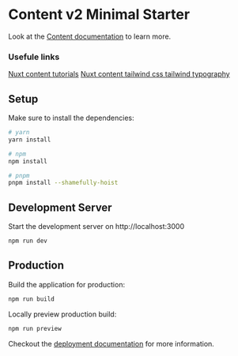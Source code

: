 # Content v2 Minimal Starter

Look at the [Content documentation](https://content-v2.nuxtjs.org/) to learn more.


### Usefule links

[Nuxt content tutorials](https://dev.to/mokkapps/create-a-blog-with-nuxt-content-v2-1i4d)
[Nuxt content tailwind css tailwind typography](https://blog.openreplay.com/power-your-blog-with-nuxt-content)

## Setup

Make sure to install the dependencies:

```bash
# yarn
yarn install

# npm
npm install

# pnpm
pnpm install --shamefully-hoist
```

## Development Server

Start the development server on http://localhost:3000

```bash
npm run dev
```

## Production

Build the application for production:

```bash
npm run build
```

Locally preview production build:

```bash
npm run preview
```

Checkout the [deployment documentation](https://v3.nuxtjs.org/docs/deployment) for more information.
